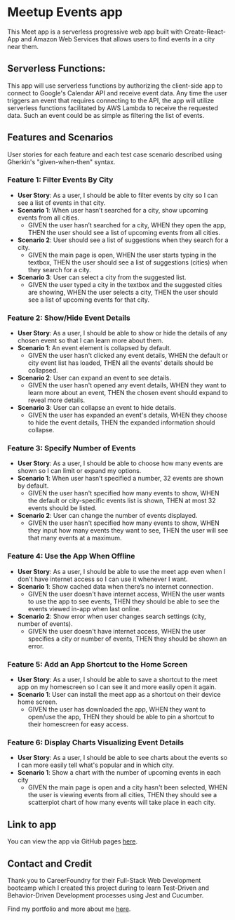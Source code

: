 # Meetup Events app

This Meet app is a serverless progressive web app built with Create-React-App and Amazon Web Services that allows users to find events in a city near them.

## Serverless Functions:
This app will use serverless functions by authorizing the client-side app to connect to Google's Calendar API and receive event data. Any time the user triggers an event that requires connecting to the API, the app will utilize serverless functions facilitated by AWS Lambda to receive the requested data. Such an event could be as simple as filtering the list of events.

## Features and Scenarios

User stories for each feature and each test case scenario described using Gherkin's "given-when-then" syntax.

### Feature 1: Filter Events By City
  - **User Story**: As a user, I should be able to filter events by city so I can see a list of events in that city. 
  - **Scenario 1**: When user hasn’t searched for a city, show upcoming events from all cities.
    - GIVEN the user hasn’t searched for a city, WHEN they open the app, THEN the user should see a list of upcoming events from all cities.
  - **Scenario 2**: User should see a list of suggestions when they search for a city.
    - GIVEN the main page is open, WHEN the user starts typing in the textbox, THEN the user should see a list of suggestions (cities) when they search for a city.
  - **Scenario 3**: User can select a city from the suggested list.
    - GIVEN the user typed a city in the textbox and the suggested cities are showing, WHEN the user selects a city, THEN the user should see a list of upcoming events for that city.

### Feature 2: Show/Hide Event Details
  - **User Story**: As a user, I should be able to show or hide the details of any chosen event so that I can learn more about them.
  - **Scenario 1**: An event element is collapsed by default.
    - GIVEN the user hasn't clicked any event details, WHEN the default or city event list has loaded, THEN all the events' details should be collapsed.
  - **Scenario 2**: User can expand an event to see details.
    - GIVEN the user hasn't opened any event details, WHEN they want to learn more about an event, THEN the chosen event should expand to reveal more details.
  - **Scenario 3**: User can collapse an event to hide details.
    - GIVEN the user has expanded an event's details, WHEN they choose to hide the event details, THEN the expanded information should collapse. 

### Feature 3: Specify Number of Events
  - **User Story**: As a user, I should be able to choose how many events are shown so I can limit or expand my options.
  - **Scenario 1**: When user hasn’t specified a number, 32 events are shown by default.
    - GIVEN the user hasn't specified how many events to show, WHEN the default or city-specific events list is shown, THEN at most 32 events should be listed. 
  - **Scenario 2**: User can change the number of events displayed.
    - GIVEN the user hasn't specified how many events to show, WHEN they input how many events they want to see, THEN the user will see that many events at a maximum.

### Feature 4: Use the App When Offline
  - **User Story**: As a user, I should be able to use the meet app even when I don't have internet access so I can use it whenever I want.
  - **Scenario 1**: Show cached data when there’s no internet connection.
    - GIVEN the user doesn't have internet access, WHEN the user wants to use the app to see events, THEN they should be able to see the events viewed in-app when last online. 
  - **Scenario 2**: Show error when user changes search settings (city, number of events).
    -  GIVEN the user doesn't have internet access, WHEN the user specifies a city or number of events, THEN they should be shown an error.

### Feature 5: Add an App Shortcut to the Home Screen
  - **User Story**: As a user, I should be able to save a shortcut to the meet app on my homescreen so I can see it and more easily open it again.
  - **Scenario 1**: User can install the meet app as a shortcut on their device home screen.
    - GIVEN the user has downloaded the app, WHEN they want to open/use the app, THEN they should be able to pin a shortcut to their homescreen for easy access. 

### Feature 6: Display Charts Visualizing Event Details
  - **User Story**: As a user, I should be able to see charts about the events so I can more easily tell what's popular and in which city.
  - **Scenario 1**: Show a chart with the number of upcoming events in each city
    - GIVEN the main page is open and a city hasn't been selected, WHEN the user is viewing events from all cities, THEN they should see a scatterplot chart of how many events will take place in each city.

## Link to app
You can view the app via GitHub pages [here](https://jeffellingham.github.io/meet-app/).

## Contact and Credit
Thank you to CareerFoundry for their Full-Stack Web Development bootcamp which I created this project during to learn Test-Driven and Behavior-Driven Development processes using Jest and Cucumber.

Find my portfolio and more about me [here](https://jeffellingham.github.io).

